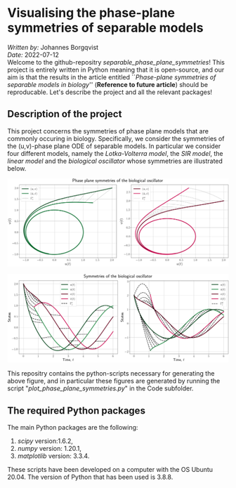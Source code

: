 # Visualising the phase-plane symmetries of separable models
*Written by:* Johannes Borgqvist<br>
*Date:* 2022-07-12<br>
Welcome to the github-repositry *separable\_phase\_plane\_symmetries*! This project is entirely written in Python meaning that it is open-source, and our aim is that the results in the article entitled ``*Phase-plane symmetries of separable models in biology*'' (**Reference to future article**) should be reproducable. Let's describe the project and all the relevant packages!


## Description of the project
This project concerns the symmetries of phase plane models that are commonly occuring in biology. Specifically, we consider the symmetries of the (u,v)-phase plane ODE of separable models. In particular we consider four different models, namely the *Lotka-Volterra model*, the *SIR model*, the *linear model* and the *biological oscillator* whose symmetries are illustrated below. 

![The symmetries of the biological oscillator model in the phase plane](./Figures/phase_plane_symmetries_biological_oscillator.png)

![The symmetries of the biological oscillator model in the time domain](./Figures/time_domain_symmetries_biological_oscillator.png)


This repositry contains the python-scripts necessary for generating the above figure, and in particular these figures are generated by running the script "*plot\_phase\_plane\_symmetries.py*" in the Code subfolder. 

## The required Python packages
The main Python packages are the following:

1. *scipy* version:1.6.2,
2. *numpy* version: 1.20.1,
3. *matplotlib* version: 3.3.4.<br>

These scripts have been developed on a computer with the OS Ubuntu 20.04. The version of Python that has been used is 3.8.8. 
